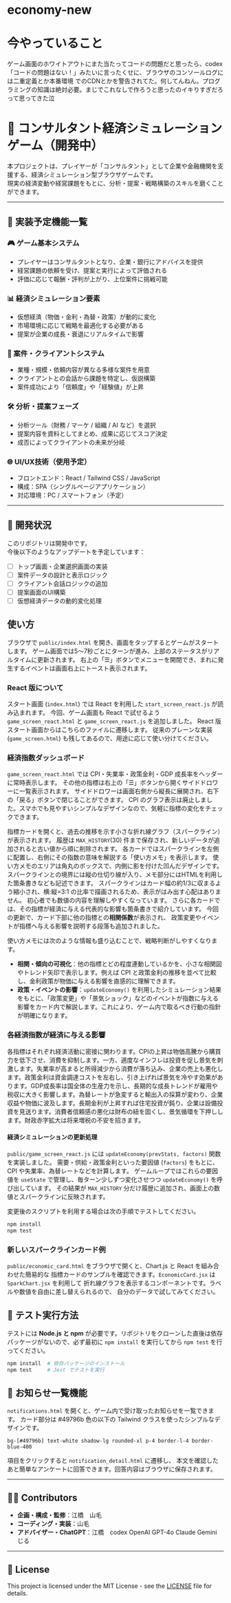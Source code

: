 # economy-new
# 今やっていること
ゲーム画面のホワイトアウトにまた当たってコードの問題だと思ったら、codex「コードの問題はない！」みたいに言ったくせに、ブラウザのコンソールログには二重定義とか本番環境
でのCDNとかを警告されてた。何してんねん。プログラミングの知識は絶対必要。まじでこれなしで作ろうと思ったのイキりすぎだろって思ってきた泣
# 🧠 コンサルタント経済シミュレーションゲーム（開発中）

本プロジェクトは、プレイヤーが「コンサルタント」として企業や金融機関を支援する、経済シミュレーション型ブラウザゲームです。  
現実の経済変動や経営課題をもとに、分析・提案・戦略構築のスキルを磨くことができます。

---

## 🎯 実装予定機能一覧

### 🎮 ゲーム基本システム
- プレイヤーはコンサルタントとなり、企業・銀行にアドバイスを提供
- 経営課題の依頼を受け、提案と実行によって評価される
- 評価に応じて報酬・評判が上がり、上位案件に挑戦可能

### 📊 経済シミュレーション要素
- 仮想経済（物価・金利・為替・政策）が動的に変化
- 市場環境に応じて戦略を最適化する必要がある
- 提案が企業の成長・衰退にリアルタイムで影響

### 📑 案件・クライアントシステム
- 業種・規模・依頼内容が異なる多様な案件を用意
- クライアントとの会話から課題を特定し、仮説構築
- 案件成功により「信頼度」や「経験値」が上昇

### 🛠️ 分析・提案フェーズ
- 分析ツール（財務 / マーケ / 組織 / AI など）を選択
- 提案内容を資料としてまとめ、成果に応じてスコア決定
- 成否によってクライアントの未来が分岐

### 🌐 UI/UX技術（使用予定）
- フロントエンド：React / Tailwind CSS / JavaScript
- 構成：SPA（シングルページアプリケーション）
- 対応環境：PC / スマートフォン（予定）

---

## 📌 開発状況

このリポジトリは開発中です。  
今後以下のようなアップデートを予定しています：

- [ ] トップ画面・企業選択画面の実装
- [ ] 案件データの設計と表示ロジック
- [ ] クライアント会話ロジックの追加
- [ ] 提案画面のUI構築
- [ ] 仮想経済データの動的変化処理

## 使い方
ブラウザで `public/index.html` を開き、画面をタップするとゲームがスタートします。
ゲーム画面では5〜7秒ごとにターンが進み、上部のステータスがリアルタイムに更新されます。
右上の「☰」ボタンでメニューを開閉でき、まれに発生するイベントは画面右上にトースト表示されます。

### React 版について
スタート画面 (`index.html`) では React を利用した `start_screen_react.js` が読み込まれます。
今回、ゲーム画面も React で試せるよう `game_screen_react.html` と `game_screen_react.js` を追加しました。
React 版スタート画面からはこちらのファイルに遷移します。
従来のプレーンな実装 (`game_screen.html`) も残してあるので、用途に応じて使い分けてください。

### 経済指数ダッシュボード
`game_screen_react.html` では CPI・失業率・政策金利・GDP 成長率をヘッダーに常時表示します。
その他の指標は右上の「☰」ボタンから開くサイドドロワーに一覧表示されます。
サイドドロワーは画面右側から縦長に展開され、右下の「戻る」ボタンで閉じることができます。
CPI のグラフ表示は廃止しました。スマホでも見やすいシンプルなデザインなので、気軽に指標の変化をチェックできます。

指標カードを開くと、過去の推移を示す小さな折れ線グラフ（スパークライン）が表示されます。
履歴は `MAX_HISTORY`(30) 件まで保存され、新しいデータが追加されると古い値から順に削除されます。
各カードではスパークラインを左側に配置し、右側にその指数の意味を解説する「使い方メモ」を表示します。
使い方メモのエリアは角丸のボックスで、内側に影を付けた凹んだデザインです。スパークラインとの境界には縦の仕切り線が入り、メモ部分にはHTMLを利用した箇条書きなども記述できます。
スパークラインはカード幅の約1/3に収まるよう縮小され、横:縦=3:1 の比率で描画されるため、表示がはみ出す心配はありません。
初心者でも数値の内容を理解しやすくなっています。
さらに各カードでは、その指標が経済に与える代表的な影響も箇条書きで紹介しています。
今回の更新で、カード下部に他の指標との**相関係数**が表示され、
政策変更やイベントが指標へ与える影響を説明する段落も追加されました。

使い方メモには次のような情報も盛り込むことで、戦略判断がしやすくなります。

- **相関・傾向の可視化**：他の指標とどの程度連動しているかを、小さな相関図やトレンド矢印で表示します。例えば CPI と政策金利の推移を並べて比較し、金利政策が物価に与える影響を直感的に理解できます。
- **政策・イベントの影響**：`updateEconomy()` を利用したシミュレーション結果をもとに、「政策変更」や「景気ショック」などのイベントが指数に与える影響をカード内で解説します。これにより、ゲーム内で取るべき行動の指針が明確になります。

### 各経済指数が経済に与える影響

各指標はそれぞれ経済活動に密接に関わります。CPIの上昇は物価高騰から購買力を低下させ、消費を抑制します。一方、適度なインフレは投資を促し景気を刺激します。失業率が高まると所得減少から消費が落ち込み、企業の売上も悪化します。政策金利は資金調達コストを左右し、引き上げれば景気を冷やす効果があります。GDP成長率は国全体の生産力を示し、長期的な成長トレンドが雇用や税収に大きく影響します。為替レートが急変すると輸出入の採算が変わり、企業収益や物価に波及します。長期金利が上昇すれば住宅投資が鈍り、企業は設備投資を見送ります。消費者信頼感の悪化は財布の紐を固くし、景気循環を下押しします。財政赤字拡大は将来増税の不安を招きます。

#### 経済シミュレーションの更新処理

`public/game_screen_react.js` には `updateEconomy(prevStats, factors)` 関数を実装しました。
需要・供給・政策金利といった要因値 (`factors`) をもとに、CPI や失業率、為替レートなどを計算します。
ゲームループではこれらの要因値を `useState` で管理し、毎ターン少しずつ変化させつつ `updateEconomy()` を呼び出しています。
その結果が `MAX_HISTORY` 分だけ履歴に追加され、画面上の数値とスパークラインに反映されます。

変更後のスクリプトを利用する場合は次の手順でテストしてください。

```bash
npm install
npm test
```

### 新しいスパークラインカード例

`public/economic_card.html` をブラウザで開くと、Chart.js と React を組み合わせた簡易的な
指標カードのサンプルを確認できます。`EconomicCard.jsx` は `SparkChart.jsx` を利用して
折れ線グラフを表示するコンポーネントです。ラベルや数値を自由に差し替えられるので、
自分のデータで試してみてください。


## 🧪 テスト実行方法

テストには **Node.js と npm** が必要です。リポジトリをクローンした直後は依存パッケージがないので、必ず最初に `npm install` を実行してから `npm test` を行ってください。

```bash
npm install  # 依存パッケージのインストール
npm test     # Jest でテストを実行
```

## 🔔 お知らせ一覧機能


`notifications.html` を開くと、ゲーム内で受け取ったお知らせを一覧できます。
カード部分は #49796b 色の以下の Tailwind クラスを使ったシンプルなデザインです。

```
bg-[#49796b] text-white shadow-lg rounded-xl p-4 border-l-4 border-blue-400
```

項目をクリックすると `notification_detail.html` に遷移し、
本文を確認したあと簡単なアンケートに回答できます。回答内容はブラウザに保存されます。

---

## 🙋‍♂️ Contributors

- **企画・構成・監修**：江橋　山毛
- **コーディング・実装**：山毛
- **アドバイザー・ChatGPT**：江橋　codex OpenAI GPT-4o Claude Gemini じる
 
---

## 📜 License
This project is licensed under the MIT License - see the [LICENSE](./LICENSE) file for details.


